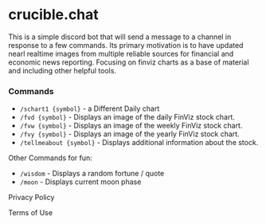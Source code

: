 # crucible.chat

This is a simple discord bot that will send a message to a channel in response to a few commands. Its primary motivation is to have updated nearl realtime images from multiple reliable sources for financial and economic news reporting. Focusing on finviz charts as a base of material and including other helpful tools.



### Commands

* `/schart1 {symbol}` - a Different Daily chart
* `/fvd {symbol}` -  Displays an image of the daily FinViz stock chart.
* `/fvw {symbol}` -  Displays an image of the weekly FinViz stock chart.
* `/fvy {symbol}` -  Displays an image of the yearly FinViz stock chart.
* `/tellmeabout {symbol}` -  Displays additional information about the stock.


Other Commands for fun:

* `/wisdom` - Displays a random fortune / quote
* `/moon` - Displays current moon phase

Privacy Policy 

Terms of Use
